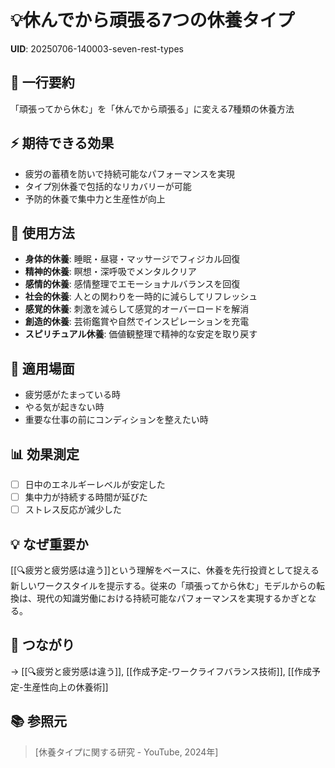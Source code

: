 # 💡休んでから頑張る7つの休養タイプ

**UID**: 20250706-140003-seven-rest-types

## 📝 一行要約
「頑張ってから休む」を「休んでから頑張る」に変える7種類の休養方法

## ⚡ 期待できる効果
- 疲労の蓄積を防いで持続可能なパフォーマンスを実現
- タイプ別休養で包括的なリカバリーが可能
- 予防的休養で集中力と生産性が向上

## 🎯 使用方法
- **身体的休養**: 睡眠・昼寝・マッサージでフィジカル回復
- **精神的休養**: 瞑想・深呼吸でメンタルクリア
- **感情的休養**: 感情整理でエモーショナルバランスを回復
- **社会的休養**: 人との関わりを一時的に減らしてリフレッシュ
- **感覚的休養**: 刺激を減らして感覚的オーバーロードを解消
- **創造的休養**: 芸術鑑賞や自然でインスピレーションを充電
- **スピリチュアル休養**: 価値観整理で精神的な安定を取り戻す

## 📍 適用場面
- 疲労感がたまっている時
- やる気が起きない時
- 重要な仕事の前にコンディションを整えたい時

## 📊 効果測定
- [ ] 日中のエネルギーレベルが安定した
- [ ] 集中力が持続する時間が延びた
- [ ] ストレス反応が減少した

## 💡 なぜ重要か
[[🔍疲労と疲労感は違う]]という理解をベースに、休養を先行投資として捉える新しいワークスタイルを提示する。従来の「頑張ってから休む」モデルからの転換は、現代の知識労働における持続可能なパフォーマンスを実現するかぎとなる。

## 🔗 つながり
→ [[🔍疲労と疲労感は違う]], [[作成予定-ワークライフバランス技術]], [[作成予定-生産性向上の休養術]]

## 📚 参照元
> [休養タイプに関する研究 - YouTube, 2024年]